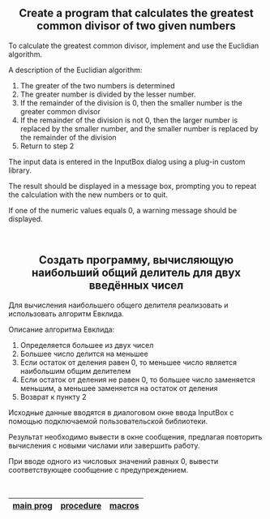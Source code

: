 <h2 align="center">Create a program that calculates the greatest common divisor of two given numbers</h2>

To calculate the greatest common divisor, implement and use the Euclidian algorithm.

A description of the Euclidian algorithm:

1. The greater of the two numbers is determined
2. The greater number is divided by the lesser number.
3. If the remainder of the division is 0, then the smaller number is the greater common divisor
4. If the remainder of the division is not 0, then the larger number is replaced by the smaller number, and the smaller number is replaced by the remainder of the division
5. Return to step 2

The input data is entered in the InputBox dialog using a plug-in custom library.

The result should be displayed in a message box, prompting you to repeat the calculation with the new numbers or to quit.

If one of the numeric values equals 0, a warning message should be displayed.

<br>

<h2 align="center">Создать программу, вычисляющую наибольший общий делитель для двух введённых чисел</h2>

Для вычисления наибольшего общего делителя реализовать и использовать алгоритм Евклида.

Описание алгоритма Евклида:

1. Определяется большее из двух чисел
2. Большее число делится на меньшее
3. Если остаток от деления равен 0, то меньшее число является наибольшим общим делителем
4. Если остаток от деления не равен 0, то большее число заменяется меньшим, а меньшее заменяется на остаток от деления
5. Возврат к пункту 2

Исходные данные вводятся в диалоговом окне ввода InputBox с помощью подключаемой пользовательской библиотеки.

Результат необходимо вывести в окне сообщения, предлагая повторить вычисления с новыми числами или завершить работу.

При вводе одного из числовых значений равных 0, вывести соответствующее сообщение с предупреждением.

<br>

| [main prog](math.asm)  | [procedure](str.inc)  | [macros](math.inc)  |
| --- | --- | --- |
